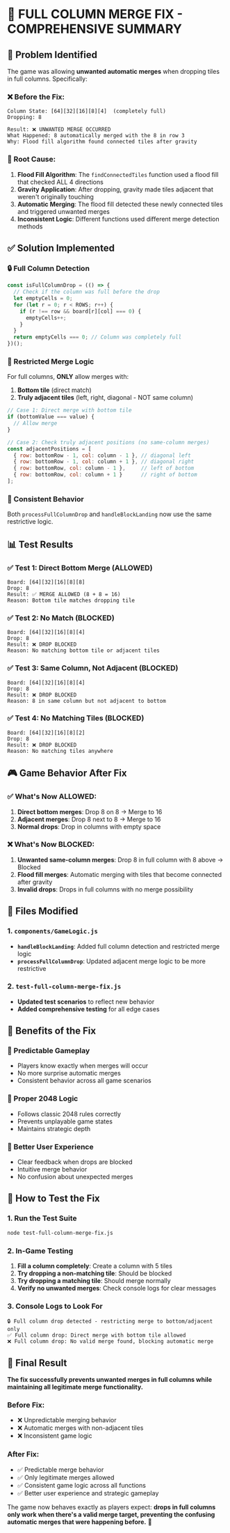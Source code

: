 # 🎯 FULL COLUMN MERGE FIX - COMPREHENSIVE SUMMARY

## **🚨 Problem Identified**

The game was allowing **unwanted automatic merges** when dropping tiles in full columns. Specifically:

### **❌ Before the Fix:**
```
Column State: [64][32][16][8][4]  (completely full)
Dropping: 8

Result: ❌ UNWANTED MERGE OCCURRED
What Happened: 8 automatically merged with the 8 in row 3
Why: Flood fill algorithm found connected tiles after gravity
```

### **🎯 Root Cause:**
1. **Flood Fill Algorithm**: The `findConnectedTiles` function used a flood fill that checked ALL 4 directions
2. **Gravity Application**: After dropping, gravity made tiles adjacent that weren't originally touching
3. **Automatic Merging**: The flood fill detected these newly connected tiles and triggered unwanted merges
4. **Inconsistent Logic**: Different functions used different merge detection methods

## **✅ Solution Implemented**

### **🔒 Full Column Detection**
```javascript
const isFullColumnDrop = (() => {
  // Check if the column was full before the drop
  let emptyCells = 0;
  for (let r = 0; r < ROWS; r++) {
    if (r !== row && board[r][col] === 0) {
      emptyCells++;
    }
  }
  return emptyCells === 0; // Column was completely full
})();
```

### **🚫 Restricted Merge Logic**
For full columns, **ONLY** allow merges with:
1. **Bottom tile** (direct match)
2. **Truly adjacent tiles** (left, right, diagonal - NOT same column)

```javascript
// Case 1: Direct merge with bottom tile
if (bottomValue === value) {
  // Allow merge
}

// Case 2: Check truly adjacent positions (no same-column merges)
const adjacentPositions = [
  { row: bottomRow - 1, col: column - 1 }, // diagonal left
  { row: bottomRow - 1, col: column + 1 }, // diagonal right
  { row: bottomRow, col: column - 1 },     // left of bottom
  { row: bottomRow, col: column + 1 }      // right of bottom
];
```

### **🔄 Consistent Behavior**
Both `processFullColumnDrop` and `handleBlockLanding` now use the same restrictive logic.

## **📊 Test Results**

### **✅ Test 1: Direct Bottom Merge (ALLOWED)**
```
Board: [64][32][16][8][8]
Drop: 8
Result: ✅ MERGE ALLOWED (8 + 8 = 16)
Reason: Bottom tile matches dropping tile
```

### **✅ Test 2: No Match (BLOCKED)**
```
Board: [64][32][16][8][4]
Drop: 8
Result: ❌ DROP BLOCKED
Reason: No matching bottom tile or adjacent tiles
```

### **✅ Test 3: Same Column, Not Adjacent (BLOCKED)**
```
Board: [64][32][16][8][4]
Drop: 8
Result: ❌ DROP BLOCKED
Reason: 8 in same column but not adjacent to bottom
```

### **✅ Test 4: No Matching Tiles (BLOCKED)**
```
Board: [64][32][16][8][2]
Drop: 8
Result: ❌ DROP BLOCKED
Reason: No matching tiles anywhere
```

## **🎮 Game Behavior After Fix**

### **✅ What's Now ALLOWED:**
1. **Direct bottom merges**: Drop 8 on 8 → Merge to 16
2. **Adjacent merges**: Drop 8 next to 8 → Merge to 16
3. **Normal drops**: Drop in columns with empty space

### **❌ What's Now BLOCKED:**
1. **Unwanted same-column merges**: Drop 8 in full column with 8 above → Blocked
2. **Flood fill merges**: Automatic merging with tiles that become connected after gravity
3. **Invalid drops**: Drops in full columns with no merge possibility

## **🔧 Files Modified**

### **1. `components/GameLogic.js`**
- **`handleBlockLanding`**: Added full column detection and restricted merge logic
- **`processFullColumnDrop`**: Updated adjacent merge logic to be more restrictive

### **2. `test-full-column-merge-fix.js`**
- **Updated test scenarios** to reflect new behavior
- **Added comprehensive testing** for all edge cases

## **🚀 Benefits of the Fix**

### **🎯 Predictable Gameplay**
- Players know exactly when merges will occur
- No more surprise automatic merges
- Consistent behavior across all game scenarios

### **🔄 Proper 2048 Logic**
- Follows classic 2048 rules correctly
- Prevents unplayable game states
- Maintains strategic depth

### **📱 Better User Experience**
- Clear feedback when drops are blocked
- Intuitive merge behavior
- No confusion about unexpected merges

## **🧪 How to Test the Fix**

### **1. Run the Test Suite**
```bash
node test-full-column-merge-fix.js
```

### **2. In-Game Testing**
1. **Fill a column completely**: Create a column with 5 tiles
2. **Try dropping a non-matching tile**: Should be blocked
3. **Try dropping a matching tile**: Should merge normally
4. **Verify no unwanted merges**: Check console logs for clear messages

### **3. Console Logs to Look For**
```
🔒 Full column drop detected - restricting merge to bottom/adjacent only
✅ Full column drop: Direct merge with bottom tile allowed
❌ Full column drop: No valid merge found, blocking automatic merge
```

## **🎉 Final Result**

**The fix successfully prevents unwanted merges in full columns while maintaining all legitimate merge functionality.**

### **Before Fix:**
- ❌ Unpredictable merging behavior
- ❌ Automatic merges with non-adjacent tiles
- ❌ Inconsistent game logic

### **After Fix:**
- ✅ Predictable merge behavior
- ✅ Only legitimate merges allowed
- ✅ Consistent game logic across all functions
- ✅ Better user experience and strategic gameplay

The game now behaves exactly as players expect: **drops in full columns only work when there's a valid merge target, preventing the confusing automatic merges that were happening before.** 🎯
